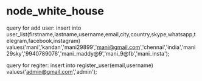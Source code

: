 # node_white_house

query for add user:
insert into user_list(firstname,lastname,username,email,city,country,skype,whatsapp,telegram,facebook,instagram) values('mani','kandan','mani29899','mani@gmail.com','chennai','india','mani29sky','9940789076','mani_maddy@9','mani_9@fb','mani_insta');

query for regiter:
 insert into register_user(email,username) values('admin@gmail.com','admin');